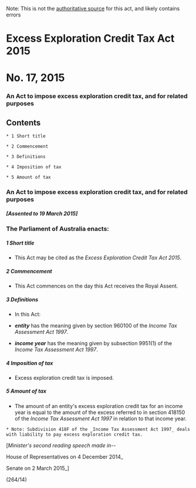 Note: This is not the [authoritative source](https://www.comlaw.gov.au/Details/C2015A00017) for this act, and likely contains errors

# Excess Exploration Credit Tax Act 2015

# No. 17, 2015

### An Act to impose excess exploration credit tax, and for related purposes

## Contents

    * 1 Short title 

    * 2 Commencement 

    * 3 Definitions 

    * 4 Imposition of tax 

    * 5 Amount of tax 

### An Act to impose excess exploration credit tax, and for related purposes

##### [Assented to 19 March 2015]

### The Parliament of Australia enacts: 

##### 1  Short title

   * This Act may be cited as the _Excess Exploration Credit Tax Act 2015_.

##### 2  Commencement

   * This Act commences on the day this Act receives the Royal Assent.

##### 3  Definitions

   * In this Act: 

   * **_entity_** has the meaning given by section 960100 of the _Income Tax Assessment Act 1997_.

   * **_income year_** has the meaning given by subsection 9951(1) of the _Income Tax Assessment Act 1997_.

##### 4  Imposition of tax

   * Excess exploration credit tax is imposed.

##### 5  Amount of tax

   * The amount of an entity's excess exploration credit tax for an income year is equal to the amount of the excess referred to in section 418150 of the _Income Tax Assessment Act 1997_ in relation to that income year.

    * Note: Subdivision 418F of the _Income Tax Assessment Act 1997_ deals with liability to pay excess exploration credit tax.

[_Minister's second reading speech made in--_

House of Representatives on 4 December 2014_

Senate on 2 March 2015_]

(264/14)

